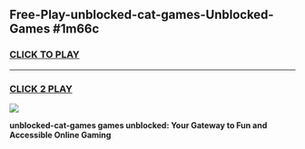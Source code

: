 
## Free-Play-unblocked-cat-games-Unblocked-Games #1m66c
<h3>
<a href="https://news.freeplayer.one?title=unblocked-cat-games&ref=8M">CLICK TO PLAY</a></h3>
<hr>

<h3>
<a href="https://news.freeplayer.one?title=unblocked-cat-games&ref=8M">CLICK 2 PLAY</a>
  
</h3>

<a href="https://news.freeplayer.one?title=unblocked-cat-games&ref=8M"><img src="https://clearcache.store/games.png"></a>


**unblocked-cat-games games unblocked: Your Gateway to Fun and Accessible Online Gaming**

